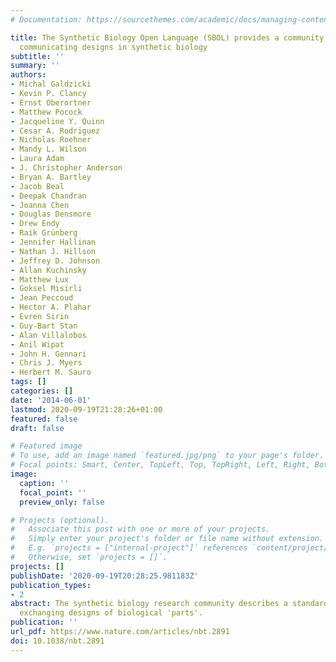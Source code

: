 ```yaml
---
# Documentation: https://sourcethemes.com/academic/docs/managing-content/

title: The Synthetic Biology Open Language (SBOL) provides a community standard for
  communicating designs in synthetic biology
subtitle: ''
summary: ''
authors:
- Michal Galdzicki
- Kevin P. Clancy
- Ernst Oberortner
- Matthew Pocock
- Jacqueline Y. Quinn
- Cesar A. Rodriguez
- Nicholas Roehner
- Mandy L. Wilson
- Laura Adam
- J. Christopher Anderson
- Bryan A. Bartley
- Jacob Beal
- Deepak Chandran
- Joanna Chen
- Douglas Densmore
- Drew Endy
- Raik Grünberg
- Jennifer Hallinan
- Nathan J. Hillson
- Jeffrey D. Johnson
- Allan Kuchinsky
- Matthew Lux
- Goksel Misirli
- Jean Peccoud
- Hector A. Plahar
- Evren Sirin
- Guy-Bart Stan
- Alan Villalobos
- Anil Wipat
- John H. Gennari
- Chris J. Myers
- Herbert M. Sauro
tags: []
categories: []
date: '2014-06-01'
lastmod: 2020-09-19T21:28:26+01:00
featured: false
draft: false

# Featured image
# To use, add an image named `featured.jpg/png` to your page's folder.
# Focal points: Smart, Center, TopLeft, Top, TopRight, Left, Right, BottomLeft, Bottom, BottomRight.
image:
  caption: ''
  focal_point: ''
  preview_only: false

# Projects (optional).
#   Associate this post with one or more of your projects.
#   Simply enter your project's folder or file name without extension.
#   E.g. `projects = ["internal-project"]` references `content/project/deep-learning/index.md`.
#   Otherwise, set `projects = []`.
projects: []
publishDate: '2020-09-19T20:28:25.981183Z'
publication_types:
- 2
abstract: The synthetic biology research community describes a standard language for
  exchanging designs of biological 'parts'.
publication: ''
url_pdf: https://www.nature.com/articles/nbt.2891
doi: 10.1038/nbt.2891
---
```

